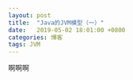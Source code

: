 ```yaml
---
layout: post
title:  "Java的JVM模型（一）"
date:   2019-05-02 18:01:00 +0800
categories: 博客
tags: JVM
---
```


啊啊啊
